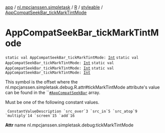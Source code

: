 [app](../../../index.md) / [nl.mpcjanssen.simpletask](../../index.md) / [R](../index.md) / [styleable](index.md) / [AppCompatSeekBar_tickMarkTintMode](.)

# AppCompatSeekBar_tickMarkTintMode

`static val AppCompatSeekBar_tickMarkTintMode: `[`Int`](https://kotlinlang.org/api/latest/jvm/stdlib/kotlin/-int/index.html)
`static val AppCompatSeekBar_tickMarkTintMode: `[`Int`](https://kotlinlang.org/api/latest/jvm/stdlib/kotlin/-int/index.html)
`static val AppCompatSeekBar_tickMarkTintMode: `[`Int`](https://kotlinlang.org/api/latest/jvm/stdlib/kotlin/-int/index.html)
`static val AppCompatSeekBar_tickMarkTintMode: `[`Int`](https://kotlinlang.org/api/latest/jvm/stdlib/kotlin/-int/index.html)

This symbol is the offset where the nl.mpcjanssen.simpletask.debug.R.attr#tickMarkTintMode attribute's value can be found in the ``[`#AppCompatSeekBar`](-app-compat-seek-bar.md) array.

Must be one of the following constant values.

     ConstantValueDescription `src_over`3 `src_in`5 `src_atop`9 `multiply`14 `screen`15 `add`16

**Attr**
name nl.mpcjanssen.simpletask.debug:tickMarkTintMode


